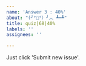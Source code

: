 ```yaml
---
name: 'Answer 3 : 40%'
about: "(╯°□°）╯︵ ┻━┻"
title: quiz|68|40%
labels: ''
assignees: ''

---
```


Just click 'Submit new issue'.
